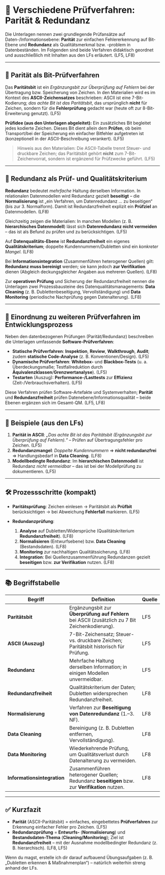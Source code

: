 # 🧪 Verschiedene Prüfverfahren: **Parität** & **Redundanz**

Die Unterlagen nennen zwei grundlegende Prüfansätze auf Daten-/Informations­ebene: **Parität** zur einfachen Fehlererkennung auf Bit-Ebene und **Redundanz** als Qualitätsmerkmal bzw. -problem in Datenbeständen. Im Folgenden sind beide Verfahren didaktisch geordnet und ausschließlich mit Inhalten aus den LFs erläutert. (LF5, LF8)

---

## 🔹 **Parität** als Bit-Prüfverfahren

Das **Paritätsbit** ist ein *Ergänzungsbit zur Überprüfung auf Fehlern* bei der Übertragung bzw. Speicherung von Zeichen. In den Materialien wird es im Kontext des **ASCII-Zeichensatzes** beschrieben: ASCII ist eine 7-Bit-Kodierung; *das achte Bit ist das Paritätsbit*, das ursprünglich **nicht** für Zeichen, sondern für die **Fehlerprüfung** gedacht war (heute oft zur 8-Bit-Erweiterung genutzt). (LF5) 

**Prüfidee (aus den Unterlagen abgeleitet):**
Ein zusätzliches Bit begleitet jedes kodierte Zeichen. Dieses Bit dient allein dem **Prüfen**, ob beim Transport/bei der Speicherung ein einfacher Bitfehler aufgetreten ist (konzeptionell in der ASCII-Beschreibung verankert). (LF5) 

> Hinweis aus den Materialien: Die ASCII-Tabelle trennt Steuer- und druckbare Zeichen; das Paritätsbit gehört **nicht** zum 7-Bit-Zeichenvorrat, sondern ist ergänzend für Prüfzwecke geführt. (LF5) 

---

## 🔹 **Redundanz** als Prüf- und Qualitätskriterium

**Redundanz** bedeutet *mehrfache* Haltung derselben Information. In relationalen Datenmodellen wird Redundanz gezielt **beseitigt** – die **Normalisierung** ist „ein Verfahren, um Datenredundanz … zu beseitigen“ (bis zur 3. Normalform). Damit ist Redundanzfreiheit explizit ein **Prüfziel** an Datenmodellen. (LF8) 

Gleichzeitig zeigen die Materialien: In manchen Modellen (z. B. **hierarchisches Datenmodell**) lässt sich **Datenredundanz nicht vermeiden** – das ist als Befund zu prüfen und zu berücksichtigen. (LF5) 

Auf **Datenqualitäts-Ebene** ist **Redundanzfreiheit** ein eigenes **Qualitätskriterium**; doppelte Kundennummern/Dubletten sind ein *konkreter Mangel*. (LF8) 

Bei **Informationsintegration** (Zusammenführen heterogener Quellen) gilt: **Redundanz muss bereinigt** werden; sie kann jedoch **zur Verifikation** dienen (Abgleich deckungsgleicher Angaben aus mehreren Quellen). (LF8) 

Zur **operativen Prüfung** und Sicherung der Redundanzfreiheit nennen die Unterlagen zwei Prozessbausteine des Datenqualitätsmanagements: **Data Cleaning** (z. B. Dublettenbeseitigung, Vervollständigung) und **Data Monitoring** (periodische Nachprüfung gegen Datenalterung). (LF8) 

---

## 🧭 Einordnung zu weiteren **Prüfverfahren** im Entwicklungsprozess

Neben den datenbezogenen Prüfungen (Parität/Redundanz) beschreiben die Unterlagen umfassende **Software-Prüfverfahren**:

* **Statische Prüfverfahren**: **Inspektion**, **Review**, **Walkthrough**, **Audit**; zudem **statische Code-Analyse** (z. B. Konventionen/Design). (LF5) 
* **Dynamische Prüfverfahren**: **Whitebox-** und **Blackbox-Tests** (u. a. Überdeckungsmaße; Testfallreduktion durch **Äquivalenzklassen**/**Grenzwertanalyse**). (LF5)
* **Testarten** (Auszug): **Performance-/Lasttests** zur **Effizienz** (Zeit-/Verbrauchsverhalten). (LF5) 

Diese Verfahren prüfen Software-Artefakte und Systemverhalten; **Parität** und **Redundanzfreiheit** prüfen Datenebene/Informationsqualität – beide Ebenen ergänzen sich im Gesamt-QM. (LF5, LF8)

---

## 🧪 Beispiele (aus den LFs)

1. **Parität in ASCII**: *„Das achte Bit ist das Paritätsbit (Ergänzungsbit zur Überprüfung auf Fehlern).“* – Prüfen auf Übertragungsfehler pro Zeichen. (LF5) 
2. **Redundanzmangel**: *Doppelte Kundennummern* ⇒ **nicht redundanzfrei** ⇒ Handlungsbedarf in **Data Cleaning**. (LF8) 
3. **Modellbedingte Redundanz**: Im **hierarchischen Datenmodell** ist Redundanz *nicht vermeidbar* – das ist bei der Modellprüfung zu dokumentieren. (LF5) 

---

## 🛠️ Prozessschritte (kompakt)

* **Paritätsprüfung**: Zeichen einlesen → Paritätsbit als **Prüfbit** berücksichtigen → bei Abweichung **Fehlerfall** markieren. (LF5) 
* **Redundanzprüfung**:

  1. **Analyse** auf Dubletten/Widersprüche (Qualitätskriterium **Redundanzfreiheit**). (LF8) 
  2. **Normalisieren** (Entwurfsebene) bzw. **Data Cleaning** (Bestandsdaten). (LF8)
  3. **Monitoring** zur nachhaltigen Qualitätssicherung. (LF8) 
  4. **Integration**: Bei Quellenzusammenführung Redundanzen gezielt **beseitigen** bzw. **zur Verifikation** nutzen. (LF8) 

---

## 📚 Begriffstabelle

| Begriff                     | Definition                                                                                      | Quelle |
| --------------------------- | ----------------------------------------------------------------------------------------------- | ------ |
| **Paritätsbit**             | Ergänzungsbit zur **Überprüfung auf Fehlern** bei ASCII (zusätzlich zu 7 Bit Zeichenkodierung). | LF5    |
| **ASCII (Auszug)**          | 7-Bit-Zeichensatz; Steuer- vs. druckbare Zeichen; Paritätsbit historisch für Prüfung.           | LF5    |
| **Redundanz**               | Mehrfache Haltung derselben Information; in einigen Modellen unvermeidbar.                      | LF5    |
| **Redundanzfreiheit**       | Qualitätskriterium der Daten; Dubletten widersprechen Redundanzfreiheit.                        | LF8    |
| **Normalisierung**          | Verfahren zur **Beseitigung von Datenredundanz** (1.–3. NF).                                    | LF8    |
| **Data Cleaning**           | Bereinigung (z. B. Dubletten entfernen, Vervollständigung).                                     | LF8    |
| **Data Monitoring**         | Wiederkehrende Prüfung, um Qualitätsverlust durch Datenalterung zu vermeiden.                   | LF8    |
| **Informationsintegration** | Zusammenführen heterogener Quellen; Redundanz **beseitigen** bzw. zur **Verifikation** nutzen.  | LF8    |

---

## ✅ Kurzfazit

* **Parität** (ASCII-Paritätsbit) = einfaches, eingebettetes **Prüfverfahren** zur Erkennung einfacher Fehler pro Zeichen. (LF5) 
* **Redundanzprüfung** = **Entwurfs-** (**Normalisierung**) und **Bestandsdaten-Thema** (**Cleaning/Monitoring**); Ziel ist **Redundanzfreiheit** – mit der Ausnahme modellbedingter Redundanz (z. B. hierarchisch). (LF8, LF5)

Wenn du magst, erstelle ich dir darauf aufbauend Übungsaufgaben (z. B. „Dubletten erkennen & Maßnahmenplan“) – natürlich weiterhin streng anhand der LFs.

